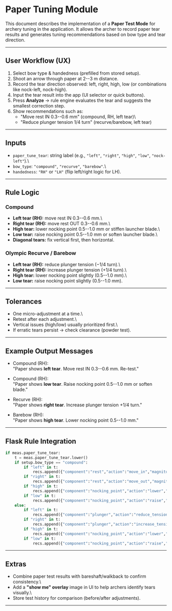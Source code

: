 # Paper Tuning Module

This document describes the implementation of a **Paper Test Mode** for
archery tuning in the application. It allows the archer to record paper
tear results and generates tuning recommendations based on bow type and
tear direction.

------------------------------------------------------------------------

## User Workflow (UX)

1.  Select bow type & handedness (prefilled from stored setup).
2.  Shoot an arrow through paper at 2--3 m distance.
3.  Record the tear direction observed: left, right, high, low (or
    combinations like nock-left, nock-high).
4.  Input the tear result into the app (UI selector or quick buttons).
5.  Press **Analyze** → rule engine evaluates the tear and suggests the
    smallest correction step.
6.  Show recommendations such as:
    -   "Move rest IN 0.3--0.6 mm" (compound, RH, left tear)\
    -   "Reduce plunger tension 1/4 turn" (recurve/barebow, left tear)

------------------------------------------------------------------------

## Inputs

-   `paper_tune_tear`: string label (e.g., `"left"`, `"right"`,
    `"high"`, `"low"`, `"nock-left"`).\
-   `bow_type`: `"compound"`, `"recurve"`, `"barebow"`.\
-   `handedness`: `"RH"` or `"LH"` (flip left/right logic for LH).

------------------------------------------------------------------------

## Rule Logic

### Compound

-   **Left tear (RH):** move rest IN 0.3--0.6 mm.\
-   **Right tear (RH):** move rest OUT 0.3--0.6 mm.\
-   **High tear:** lower nocking point 0.5--1.0 mm or stiffen launcher
    blade.\
-   **Low tear:** raise nocking point 0.5--1.0 mm or soften launcher
    blade.\
-   **Diagonal tears:** fix vertical first, then horizontal.

### Olympic Recurve / Barebow

-   **Left tear (RH):** reduce plunger tension (−1/4 turn).\
-   **Right tear (RH):** increase plunger tension (+1/4 turn).\
-   **High tear:** lower nocking point slightly (0.5--1.0 mm).\
-   **Low tear:** raise nocking point slightly (0.5--1.0 mm).

------------------------------------------------------------------------

## Tolerances

-   One micro-adjustment at a time.\
-   Retest after each adjustment.\
-   Vertical issues (high/low) usually prioritized first.\
-   If erratic tears persist → check clearance (powder test).

------------------------------------------------------------------------

## Example Output Messages

-   Compound (RH):\
    "Paper shows **left tear**. Move rest IN 0.3--0.6 mm. Re-test."

-   Compound (RH):\
    "Paper shows **low tear**. Raise nocking point 0.5--1.0 mm or soften
    blade."

-   Recurve (RH):\
    "Paper shows **right tear**. Increase plunger tension +1/4 turn."

-   Barebow (RH):\
    "Paper shows **high tear**. Lower nocking point 0.5--1.0 mm."

------------------------------------------------------------------------

## Flask Rule Integration

``` python
if meas.paper_tune_tear:
    t = meas.paper_tune_tear.lower()
    if setup.bow_type == "compound":
        if "left" in t:
            recs.append({"component":"rest","action":"move_in","magnitude":"0.3–0.6 mm","why":"Paper tear left"})
        if "right" in t:
            recs.append({"component":"rest","action":"move_out","magnitude":"0.3–0.6 mm","why":"Paper tear right"})
        if "high" in t:
            recs.append({"component":"nocking_point","action":"lower","magnitude":"0.5–1.0 mm","why":"Paper tear high"})
        if "low" in t:
            recs.append({"component":"nocking_point","action":"raise","magnitude":"0.5–1.0 mm","why":"Paper tear low"})
    else:
        if "left" in t:
            recs.append({"component":"plunger","action":"reduce_tension","magnitude":"-1/4 turn","why":"Paper tear left"})
        if "right" in t:
            recs.append({"component":"plunger","action":"increase_tension","magnitude":"+1/4 turn","why":"Paper tear right"})
        if "high" in t:
            recs.append({"component":"nocking_point","action":"lower","magnitude":"0.5–1.0 mm","why":"Paper tear high"})
        if "low" in t:
            recs.append({"component":"nocking_point","action":"raise","magnitude":"0.5–1.0 mm","why":"Paper tear low"})
```

------------------------------------------------------------------------

## Extras

-   Combine paper test results with bareshaft/walkback to confirm
    consistency.\
-   Add a **"show me" overlay** image in UI to help archers identify
    tears visually.\
-   Store test history for comparison (before/after adjustments).

------------------------------------------------------------------------
